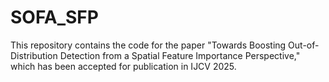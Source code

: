 # SOFA_SFP
This repository contains the code for the paper "Towards Boosting Out-of-Distribution Detection from a Spatial Feature Importance Perspective," which has been accepted for publication in IJCV 2025.
